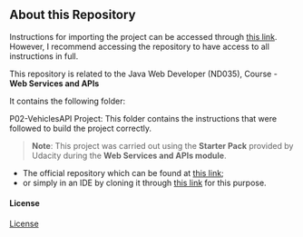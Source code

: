 ## About this Repository

Instructions for importing the project can be accessed through [this link](https://www.jetbrains.com/help/idea/import-project-or-module-wizard.html). However, I recommend accessing the repository to have access to all instructions in full.

This repository is related to the Java Web Developer (ND035), Course - **Web Services and APIs**

It contains the following folder:

P02-VehiclesAPI Project: This folder contains the instructions that were followed to build the project correctly.

> **Note**: This project was carried out using the **Starter Pack** provided by Udacity during the **Web Services and APIs module**.

- The official repository which can be found at [this link](https://github.com/udacity/nd035-C2-Web-Services-and-APIs-Exercises-and-Project-Starter/tree/master);
- or simply in an IDE by cloning it through [this link](https://blog.jetbrains.com/idea/2020/10/clone-a-project-from-github/) for this purpose.

#### License

[License](LICENSE.txt)
